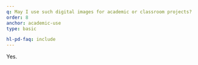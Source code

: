```yaml
---
q: May I use such digital images for academic or classroom projects?
order: 8
anchor: academic-use
type: basic

hl-pd-faq: include
---
```

Yes.

